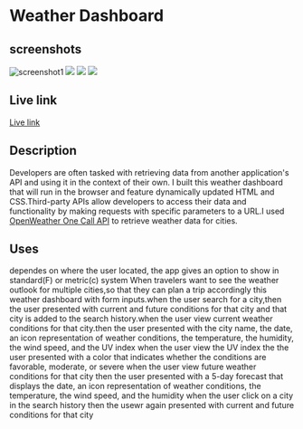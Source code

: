 # Weather Dashboard

## screenshots

![screenshot1]()
![](screenshot2)
![](screenshot3)
![](screenshot4)

## Live link

[Live link]()

## Description

Developers are often tasked with retrieving data from another application's API and using it in the context of their own. I built
this weather dashboard that will run in the browser and feature dynamically updated HTML and CSS.Third-party APIs allow developers
to access their data and functionality by making requests with specific parameters to a URL.I used [OpenWeather One Call API](https://openweathermap.org/api/one-call-api)
to retrieve weather data for cities.

## Uses

dependes on where the user located, the app gives an option to show in standard(F) or metric(c) system
When travelers want to see the weather outlook for multiple cities,so that they can plan a trip accordingly
this weather dashboard with form inputs.when the user search for a city,then the user presented with current and future conditions
for that city and that city is added to the search history.when the user view current weather conditions for that city.then the
user presented with the city name, the date, an icon representation of weather conditions, the temperature, the humidity, the wind
speed, and the UV index
when the user view the UV index
the the user presented with a color that indicates whether the conditions are favorable, moderate, or severe
when the user view future weather conditions for that city
then the user presented with a 5-day forecast that displays the date, an icon representation of weather conditions, the temperature,
the wind speed, and the humidity
when the user click on a city in the search history
then the usewr again presented with current and future conditions for that city
